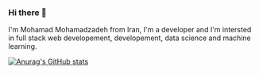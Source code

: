 ### Hi there 👋
I'm Mohamad Mohamadzadeh from Iran, I'm a developer and I'm intersted in full stack web developement, developement, data science and machine learning.

[![Anurag's GitHub stats](https://github-readme-stats.vercel.app/api?username=m-m3111)](https://github.com/anuraghazra/github-readme-stats)

